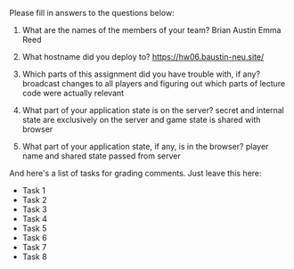 Please fill in answers to the questions below:


1. What are the names of the members of your team?
Brian Austin
Emma Reed

2. What hostname did you deploy to?
https://hw06.baustin-neu.site/

3. Which parts of this assignment did you have trouble with, if any?
broadcast changes to all players and figuring out which parts of lecture code were actually relevant

4. What part of your application state is on the server?
secret and internal state are exclusively on the server and game state is shared with browser

5. What part of your application state, if any, is in the browser?
player name and shared state passed from server

And here's a list of tasks for grading comments. Just leave this here:
 - Task 1
 - Task 2
 - Task 3
 - Task 4
 - Task 5
 - Task 6
 - Task 7
 - Task 8

